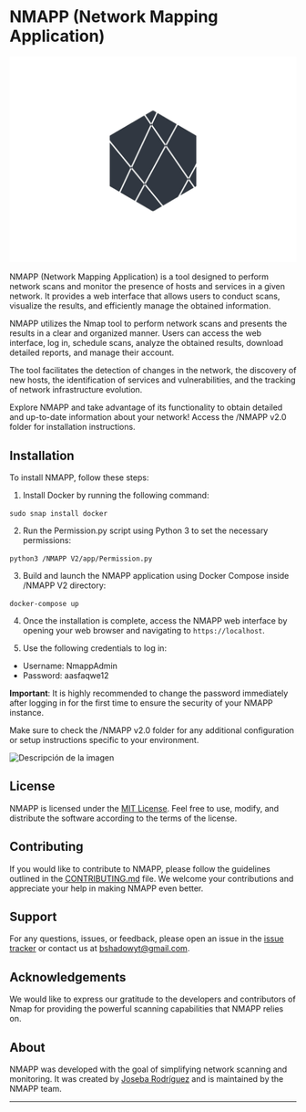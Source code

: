 # NMAPP (Network Mapping Application)
![NMAPP](NMAPP%20V2.0/app/css/logo.png)

NMAPP (Network Mapping Application) is a tool designed to perform network scans and monitor the presence of hosts and services in a given network. It provides a web interface that allows users to conduct scans, visualize the results, and efficiently manage the obtained information.

NMAPP utilizes the Nmap tool to perform network scans and presents the results in a clear and organized manner. Users can access the web interface, log in, schedule scans, analyze the obtained results, download detailed reports, and manage their account.

The tool facilitates the detection of changes in the network, the discovery of new hosts, the identification of services and vulnerabilities, and the tracking of network infrastructure evolution.

Explore NMAPP and take advantage of its functionality to obtain detailed and up-to-date information about your network! Access the /NMAPP v2.0 folder for installation instructions.

## Installation

To install NMAPP, follow these steps:

1. Install Docker by running the following command:

```sudo snap install docker```


2. Run the Permission.py  script using Python 3 to set the necessary permissions:
   
```python3 /NMAPP V2/app/Permission.py```


3. Build and launch the NMAPP application using Docker Compose inside /NMAPP V2 directory:

```docker-compose up```

4. Once the installation is complete, access the NMAPP web interface by opening your web browser and navigating to `https://localhost`. 

5. Use the following credentials to log in:
- Username: NmappAdmin
- Password: aasfaqwe12

**Important**: It is highly recommended to change the password immediately after logging in for the first time to ensure the security of your NMAPP instance.

Make sure to check the /NMAPP v2.0 folder for any additional configuration or setup instructions specific to your environment.

![Descripción de la imagen](NMAPP%20V2.0/app/resources/Total.JPG)
## License

NMAPP is licensed under the [MIT License](LICENSE). Feel free to use, modify, and distribute the software according to the terms of the license.

## Contributing

If you would like to contribute to NMAPP, please follow the guidelines outlined in the [CONTRIBUTING.md](CONTRIBUTING.md) file. We welcome your contributions and appreciate your help in making NMAPP even better.

## Support

For any questions, issues, or feedback, please open an issue in the [issue tracker](https://github.com/Joseba-Rodriguez/TFG-NMAPP) or contact us at bshadowyt@gmail.com.

## Acknowledgements

We would like to express our gratitude to the developers and contributors of Nmap for providing the powerful scanning capabilities that NMAPP relies on.

## About

NMAPP was developed with the goal of simplifying network scanning and monitoring. It was created by [Joseba Rodríguez](https://github.com/Joseba-Rodriguez) and is maintained by the NMAPP team.


---




